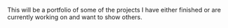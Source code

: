 This will be a portfolio of some of the projects I have either finished or are currently working on and want to show others.

